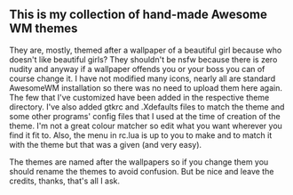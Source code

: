 This is my collection of hand-made Awesome WM themes
----------------------------------------------------

They are, mostly, themed after a wallpaper of a beautiful girl because who doesn't like beautiful girls? They shouldn't be nsfw because there is zero nudity and anyway if a wallpaper offends you or your boss you can of course change it.
I have not modified many icons, nearly all are standard AwesomeWM installation so there was no need to upload them here again. The few that I've customized have been added in the respective theme directory. I've also added gtkrc and .Xdefaults files to match the theme and some other programs' config files that I used at the time of creation of the theme. I'm not a great colour matcher so edit what you want wherever you find it fit to.
Also, the menu in rc.lua is up to you to make and to match it with the theme but that was a given (and very easy).

The themes are named after the wallpapers so if you change them you should rename the themes to avoid confusion. But be nice and leave the credits, thanks, that's all I ask.

